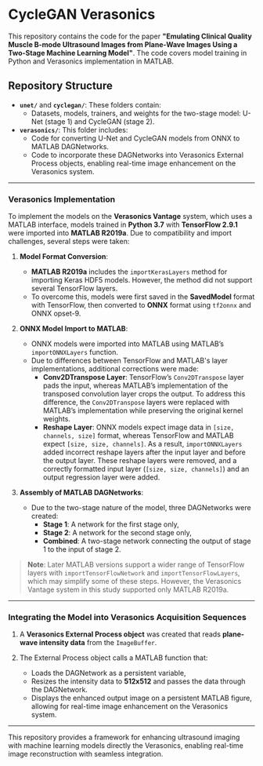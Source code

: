 # CycleGAN Verasonics

This repository contains the code for the paper **"Emulating Clinical Quality Muscle B-mode Ultrasound Images from Plane-Wave Images Using a Two-Stage Machine Learning Model"**. The code covers model training in Python and Verasonics implementation in MATLAB.

## Repository Structure

- **`unet/`** and **`cyclegan/`**: These folders contain:
  - Datasets, models, trainers, and weights for the two-stage model: U-Net (stage 1) and CycleGAN (stage 2).
- **`verasonics/`**: This folder includes:
  - Code for converting U-Net and CycleGAN models from ONNX to MATLAB DAGNetworks.
  - Code to incorporate these DAGNetworks into Verasonics External Process objects, enabling real-time image enhancement on the Verasonics system.

---

### Verasonics Implementation

To implement the models on the **Verasonics Vantage** system, which uses a MATLAB interface, models trained in **Python 3.7** with **TensorFlow 2.9.1** were imported into **MATLAB R2019a**. Due to compatibility and import challenges, several steps were taken:

1. **Model Format Conversion**:
   - **MATLAB R2019a** includes the `importKerasLayers` method for importing Keras HDF5 models. However, the method did not support several TensorFlow layers.
   - To overcome this, models were first saved in the **SavedModel** format with TensorFlow, then converted to **ONNX** format using `tf2onnx` and ONNX opset-9.

2. **ONNX Model Import to MATLAB**:
   - ONNX models were imported into MATLAB using MATLAB’s `importONNXLayers` function. 
   - Due to differences between TensorFlow and MATLAB's layer implementations, additional corrections were made:
     - **Conv2DTranspose Layer**: TensorFlow’s `Conv2DTranspose` layer pads the input, whereas MATLAB’s implementation of the transposed convolution layer crops the output. To address this difference, the `Conv2DTranspose` layers were replaced with MATLAB’s implementation while preserving the original kernel weights.
     - **Reshape Layer**: ONNX models expect image data in `[size, channels, size]` format, whereas TensorFlow and MATLAB expect `[size, size, channels]`. As a result, `importONNXLayers` added incorrect reshape layers after the input layer and before the output layer. These reshape layers were removed, and a correctly formatted input layer (`[size, size, channels]`) and an output regression layer were added.

3. **Assembly of MATLAB DAGNetworks**:
   - Due to the two-stage nature of the model, three DAGNetworks were created:
     - **Stage 1**: A network for the first stage only,
     - **Stage 2**: A network for the second stage only,
     - **Combined**: A two-stage network connecting the output of stage 1 to the input of stage 2.

> **Note**: Later MATLAB versions support a wider range of TensorFlow layers with `importTensorFlowNetwork` and `importTensorFlowLayers`, which may simplify some of these steps. However, the Verasonics Vantage system in this study supported only MATLAB R2019a.

---

### Integrating the Model into Verasonics Acquisition Sequences

1. A **Verasonics External Process object** was created that reads **plane-wave intensity data** from the `ImageBuffer`.
   
2. The External Process object calls a MATLAB function that:
    - Loads the DAGNetwork as a persistent variable,
    - Resizes the intensity data to **512x512** and passes the data through the DAGNetwork.
    - Displays the enhanced output image on a persistent MATLAB figure, allowing for real-time image enhancement on the Verasonics system.

--- 

This repository provides a framework for enhancing ultrasound imaging with machine learning models directly the Verasonics, enabling real-time image reconstruction with seamless integration.
